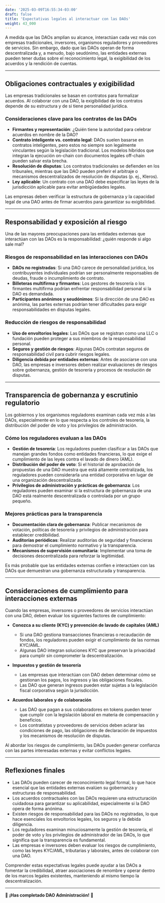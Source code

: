 ```yaml
---
date: '2025-03-09T16:55:34-03:00'
draft: false
title: 'Expectativas legales al interactuar con las DAOs'
weight: 43_000
---
```


A medida que las DAOs amplían su alcance, interactúan cada vez más con empresas tradicionales, inversores, organismos reguladores y proveedores de servicios. Sin embargo, dado que las DAOs operan de forma descentralizada y, a menudo, bajo seudónimo, las entidades externas pueden tener dudas sobre el reconocimiento legal, la exigibilidad de los acuerdos y la rendición de cuentas.

---

## **Obligaciones contractuales y exigibilidad**

Las empresas tradicionales se basan en contratos para formalizar acuerdos. Al colaborar con una DAO, la exigibilidad de los contratos depende de su estructura y de si tiene personalidad jurídica.

### **Consideraciones clave para los contratos de las DAOs**
- **Firmantes y representación**: ¿Quién tiene la autoridad para celebrar acuerdos en nombre de la DAO?
- **Contrato inteligente vs. contrato legal**: DAOs suelen basarse en contratos inteligentes, pero estos no siempre son legalmente vinculantes según la legislación tradicional. Los modelos híbridos que integran la ejecución on-chain con documentos legales off-chain pueden salvar esta brecha. 
- **Resolución de disputas**: Los contratos tradicionales se defienden en los tribunales, mientras que las DAO pueden preferir el arbitraje o mecanismos descentralizados de resolución de disputas (p. ej., Kleros).
- **Ley aplicable**: Un contrato con una DAO debe especificar las leyes de la jurisdicción aplicable para evitar ambigüedades legales.

Las empresas deben verificar la estructura de gobernanza y la capacidad legal de una DAO antes de firmar acuerdos para garantizar su exigibilidad.

---

## **Responsabilidad y exposición al riesgo**

Una de las mayores preocupaciones para las entidades externas que interactúan con las DAOs es la responsabilidad: ¿quién responde si algo sale mal?

### **Riesgos de responsabilidad en las interacciones con DAOs**
- **DAOs no registradas**: Si una DAO carece de personalidad jurídica, los contribuyentes individuales podrían ser personalmente responsables de deudas, fraude o incumplimiento de contrato.
- **Billeteras multifirma y firmantes**: Los gestores de tesorería o los firmantes multifirma podrían enfrentar responsabilidad personal si la DAO es demandada.
- **Participantes anónimos y seudónimos**: Si la dirección de una DAO es anónima, las partes externas podrían tener dificultades para exigir responsabilidades en disputas legales.

### **Reducción de riesgos de responsabilidad**
- **Uso de envoltorios legales**: Las DAOs que se registran como una LLC o fundación pueden proteger a sus miembros de la responsabilidad personal.
- **Seguros y gestión de riesgos**: Algunas DAOs contratan seguros de responsabilidad civil para cubrir riesgos legales. 
- **Diligencia debida por entidades externas**: Antes de asociarse con una DAO, las empresas e inversores deben realizar evaluaciones de riesgos sobre gobernanza, gestión de tesorería y procesos de resolución de disputas.

---

## **Transparencia de gobernanza y escrutinio regulatorio**

Los gobiernos y los organismos reguladores examinan cada vez más a las DAOs, especialmente en lo que respecta a los controles de tesorería, la distribución del poder de voto y los privilegios de administración.

### **Cómo los reguladores evaluan a las DAOs**
- **Gestión de tesorería**: Los reguladores pueden clasificar a las DAOs que manejan grandes fondos como entidades financieras, lo que exige el cumplimiento de las leyes contra el lavado de dinero (AML).
- **Distribución del poder de voto**: Si el historial de aprobación de propuestas de una DAO muestra que está altamente centralizada, los reguladores pueden considerarla una entidad corporativa en lugar de una organización descentralizada. 
- **Privilegios de administración y prácticas de gobernanza**: Los reguladores pueden examinar si la estructura de gobernanza de una DAO está realmente descentralizada o controlada por un grupo pequeño.

### **Mejores prácticas para la transparencia**
- **Documentación clara de gobernanza**: Publicar mecanismos de votación, políticas de tesorería y privilegios de administración para establecer credibilidad.
- **Auditorías periódicas**: Realizar auditorías de seguridad y financieras para demostrar el cumplimiento normativo y la transparencia.
- **Mecanismos de supervisión comunitaria**: Implementar una toma de decisiones descentralizada para reforzar la legitimidad.

Es más probable que las entidades externas confíen e interactúen con las DAOs que demuestran una gobernanza estructurada y transparencia.

---

## **Consideraciones de cumplimiento para interacciones externas**

Cuando las empresas, inversores o proveedores de servicios interactúan con una DAO, deben evaluar los siguientes factores de cumplimiento:

- **Conozca a su cliente (KYC) y prevención de lavado de capitales (AML)**
  - Si una DAO gestiona transacciones financieras o recaudación de fondos, los reguladores pueden exigir el cumplimiento de las normas KYC/AML.
  - Algunas DAO integran soluciones KYC que preservan la privacidad para cumplir sin comprometer la descentralización.

- **Impuestos y gestión de tesorería**
  - Las empresas que interactúan con DAO deben determinar cómo se gestionan los pagos, los ingresos y las obligaciones fiscales.
  - Las DAO que generan ingresos pueden estar sujetas a la legislación fiscal corporativa según la jurisdicción.

- **Acuerdos laborales y de colaboración**
  - Las DAO que pagan a sus colaboradores en tokens pueden tener que cumplir con la legislación laboral en materia de compensación y beneficios.
  - Los contratistas y proveedores de servicios deben aclarar las condiciones de pago, las obligaciones de declaración de impuestos y los mecanismos de resolución de disputas.

Al abordar los riesgos de cumplimiento, las DAOs pueden generar confianza con las partes interesadas externas y evitar conflictos legales.

---

## **Reflexiones finales**

- Las DAOs pueden carecer de reconocimiento legal formal, lo que hace esencial que las entidades externas evalúen su gobernanza y estructuras de responsabilidad.
- Los acuerdos contractuales con las DAOs requieren una estructuración cuidadosa para garantizar su aplicabilidad, especialmente si la DAO opera de forma anónima.
- Existen riesgos de responsabilidad para las DAOs no registradas, lo que hace esenciales los envoltorios legales, los seguros y la debida diligencia.
- Los reguladores examinan minuciosamente la gestión de tesorería, el poder de voto y los privilegios de administrador de las DAOs, lo que significa que la transparencia es fundamental.
- Las empresas e inversores deben evaluar los riesgos de cumplimiento, como las leyes KYC/AML, tributarias y laborales, antes de colaborar con una DAO.

Comprender estas expectativas legales puede ayudar a las DAOs a fomentar la credibilidad, atraer asociaciones de renombre y operar dentro de los marcos legales existentes, manteniendo al mismo tiempo la descentralización.

---

🔖 **¡Has completado DAO Administración!** 🔖